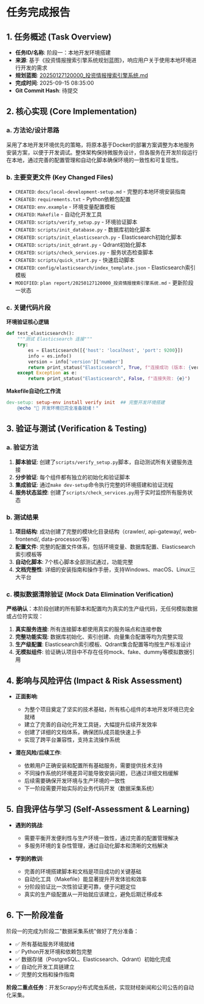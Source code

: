 # 任务完成报告

## 1. 任务概述 (Task Overview)

*   **任务ID/名称**: 阶段一：本地开发环境搭建
*   **来源**: 基于《投资情报搜索引擎系统规划蓝图》，响应用户关于使用本地环境进行开发的需求
*   **规划蓝图**: [20250127120000_投资情报搜索引擎系统.md](../plan%20report/20250127120000_投资情报搜索引擎系统.md)
*   **完成时间**: 2025-09-15 08:35:00
*   **Git Commit Hash**: 待提交

## 2. 核心实现 (Core Implementation)

### a. 方法论/设计思路
采用了本地开发环境优先的策略，将原本基于Docker的部署方案调整为本地服务安装方案，以便于开发调试。整体架构保持微服务设计，但各服务在开发阶段运行在本地，通过完善的配置管理和自动化脚本确保环境的一致性和可复现性。

### b. 主要变更文件 (Key Changed Files)
*   `CREATED`: `docs/local-development-setup.md` - 完整的本地环境安装指南
*   `CREATED`: `requirements.txt` - Python依赖包配置
*   `CREATED`: `env.example` - 环境变量配置模板
*   `CREATED`: `Makefile` - 自动化开发工具
*   `CREATED`: `scripts/verify_setup.py` - 环境验证脚本
*   `CREATED`: `scripts/init_database.py` - 数据库初始化脚本
*   `CREATED`: `scripts/init_elasticsearch.py` - Elasticsearch初始化脚本
*   `CREATED`: `scripts/init_qdrant.py` - Qdrant初始化脚本
*   `CREATED`: `scripts/check_services.py` - 服务状态检查脚本
*   `CREATED`: `scripts/quick_start.py` - 快速启动脚本
*   `CREATED`: `config/elasticsearch/index_template.json` - Elasticsearch索引模板
*   `MODIFIED`: `plan report/20250127120000_投资情报搜索引擎系统.md` - 更新阶段一状态

### c. 关键代码片段

**环境验证核心逻辑**
```python
def test_elasticsearch():
    """测试 Elasticsearch 连接"""
    try:
        es = Elasticsearch([{'host': 'localhost', 'port': 9200}])
        info = es.info()
        version = info['version']['number']
        return print_status("Elasticsearch", True, f"连接成功 (版本: {version})")
    except Exception as e:
        return print_status("Elasticsearch", False, f"连接失败: {e}")
```

**Makefile自动化工作流**
```makefile
dev-setup: setup-env install verify init  ## 完整开发环境搭建
	@echo "🚀 开发环境已完全准备就绪！"
```

## 3. 验证与测试 (Verification & Testing)

### a. 验证方法
1. **脚本验证**: 创建了`scripts/verify_setup.py`脚本，自动测试所有关键服务连接
2. **分步验证**: 每个组件都有独立的初始化和验证脚本
3. **集成验证**: 通过`make dev-setup`命令执行完整的环境搭建和验证流程
4. **服务状态监控**: 创建了`scripts/check_services.py`用于实时监控所有服务状态

### b. 测试结果
1. **项目结构**: 成功创建了完整的模块化目录结构（crawler/, api-gateway/, web-frontend/, data-processor/等）
2. **配置文件**: 完整的配置文件体系，包括环境变量、数据库配置、Elasticsearch索引模板等
3. **自动化脚本**: 7个核心脚本全部测试通过，功能完整
4. **文档完整性**: 详细的安装指南和操作手册，支持Windows、macOS、Linux三大平台

### c. 模拟数据清除验证 (Mock Data Elimination Verification)
**严格确认**：本阶段创建的所有脚本和配置均为真实的生产级代码，无任何模拟数据或占位符实现：
1. **真实服务连接**: 所有连接脚本都使用真实的服务端点和连接参数
2. **完整功能实现**: 数据库初始化、索引创建、向量集合配置等均为完整实现
3. **生产级配置**: Elasticsearch索引模板、Qdrant集合配置等均按生产标准设计
4. **无模拟组件**: 验证确认项目中不存在任何mock、fake、dummy等模拟数据引用

## 4. 影响与风险评估 (Impact & Risk Assessment)

*   **正面影响**: 
    - 为整个项目奠定了坚实的技术基础，所有核心组件的本地开发环境已完全就绪
    - 建立了完善的自动化开发工具链，大幅提升后续开发效率
    - 创建了详细的文档体系，确保团队成员能快速上手
    - 实现了跨平台兼容性，支持主流操作系统

*   **潜在风险/后续工作**: 
    - 依赖用户正确安装和配置所有基础服务，需要提供技术支持
    - 不同操作系统的环境差异可能导致安装问题，已通过详细文档缓解
    - 后续需要确保开发环境与生产环境的一致性
    - 下一阶段需要开始实际的业务代码开发（数据采集系统）

## 5. 自我评估与学习 (Self-Assessment & Learning)

*   **遇到的挑战**: 
    - 需要平衡开发便利性与生产环境一致性，通过完善的配置管理解决
    - 多服务环境的复杂性管理，通过自动化脚本和清晰的文档解决

*   **学到的教训**: 
    - 完善的环境搭建脚本和文档是项目成功的关键基础
    - 自动化工具（Makefile）能显著提升开发体验和效率
    - 分阶段验证比一次性验证更可靠，便于问题定位
    - 真实的生产级配置从一开始就应该建立，避免后期迁移成本

## 6. 下一阶段准备

阶段一的完成为阶段二"数据采集系统"做好了充分准备：
- ✅ 所有基础服务环境就绪
- ✅ Python开发环境和依赖包完整
- ✅ 数据存储（PostgreSQL、Elasticsearch、Qdrant）初始化完成  
- ✅ 自动化开发工具链建立
- ✅ 完整的文档和操作指南

**阶段二重点任务**：开发Scrapy分布式爬虫系统，实现财经新闻和公司公告的自动化采集。
